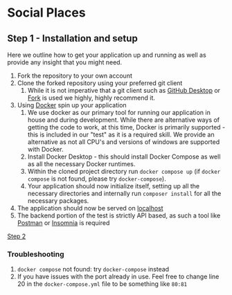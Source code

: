 # Social Places
## Step 1 - Installation and setup
Here we outline how to get your application up and running as well as provide any insight that you might need.

1. Fork the repository to your own account
2. Clone the forked repository using your preferred git client
   1. While it is not imperative that a git client such as [GitHub Desktop](https://desktop.github.com) or [Fork](https://git-fork.com/) is used we highly,
      highly recommend it.
3. Using [Docker](https://www.docker.com/get-started/) spin up your application
    1. We use docker as our primary tool for running our application in house and during development. While there are
    alternative ways of getting the code to work, at this time, Docker is primarily supported - this is included in our "test"
    as it is a required skill. We provide an alternative as not all CPU's and versions of windows are supported with Docker.
    2. Install Docker Desktop - this should install Docker Compose as well as all the necessary Docker runtimes.
    3. Within the cloned project directory run `docker compose up` (if `docker compose` is not found, please try `docker-compose`).
    4. Your application should now initialize itself, setting up all the necessary directories and internally run `composer install` 
    for all the necessary packages.
4. The application should now be served on [localhost](http://localhost)
5. The backend portion of the test is strictly API based, as such a tool like [Postman](https://postman.com) or [Insomnia](https://insomnia.rest) is required


[Step 2](./Step%202%20-%20Backend%20Brief.md)

### Troubleshooting
1. `docker compose` not found: try `docker-compose` instead
2. If you have issues with the port already in use. Feel free to change line 20 in the `docker-compose.yml` file to be something like `80:81`
    
